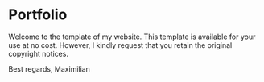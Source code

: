 # Portfolio

Welcome to the template of my website. This template is available for your use at no cost. However, I kindly request that you retain the original copyright notices.

Best regards,
Maximilian
